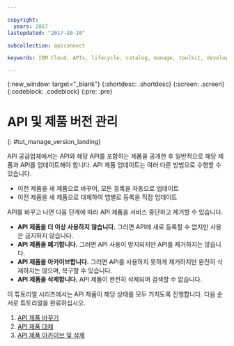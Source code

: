 ```yaml
---

copyright:
  years: 2017
lastupdated: "2017-10-10"

subcollection: apiconnect

keywords: IBM Cloud, APIs, lifecycle, catalog, manage, toolkit, develop, dev portal, tutorial

---
```



{:new_window: target="_blank"}
{:shortdesc: .shortdesc}
{:screen: .screen}
{:codeblock: .codeblock}
{:pre: .pre}

# API 및 제품 버전 관리
{: #tut_manage_version_landing}

API 공급업체에서는 API와 해당 API를 포함하는 제품을 공개한 후 일반적으로 해당 제품과 API를 업데이트해야 합니다. API 제품 업데이트는 여러 다른 방법으로 수행할 수 있습니다.  

- 이전 제품을 새 제품으로 바꾸어, 모든 등록을 자동으로 업데이트
- 이전 제품을 새 제품으로 대체하여 앱별로 등록을 직접 업데이트

API를 바꾸고 나면 다음 단계에 따라 API 제품을 서비스 중단하고 제거할 수 있습니다.

- **API 제품을 더 이상 사용하지 않습니다.** 그러면 API에 새로 등록할 수 없지만 사용은 금지하지 않습니다.
- **API 제품을 폐기합니다.** 그러면 API 사용이 방지되지만 API를 제거하지는 않습니다.
- **API 제품을 아카이브합니다.** 그러면 API를 사용하지 못하게 제거하지만 완전히 삭제하지는 않으며, 복구할 수 있습니다.
- **API 제품을 삭제합니다.** API 제품이 완전히 삭제되며 검색할 수 없습니다.

이 튜토리얼 시리즈에서는 API 제품이 해당 상태를 모두 거치도록 진행합니다. 다음 순서로 튜토리얼을 완료하십시오.

1. [API 제품 바꾸기](/docs/services/apiconnect/tutorials?topic=apiconnect-tut_manage_replace)
2. [API 제품 대체](/docs/services/apiconnect/tutorials?topic=apiconnect-tut_manage_supercede)
3. [API 제품 아카이브 및 삭제](/docs/services/apiconnect/tutorials?topic=apiconnect-tut_manage_remove)













